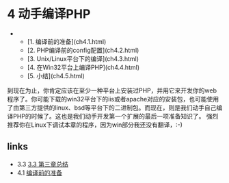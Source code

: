 # 4 动手编译PHP 

<ul class="catalog">
			<li><ul>
				<li> [1. 编译前的准备](ch4.1.html) </li>
				<li> [2. PHP编译前的config配置](ch4.2.html) </li>
				<li> [3. Unix/Linux平台下的编译](ch4.3.html) </li>
				<li> [4. 在Win32平台上编译PHP](ch4.4.html) </li>
				<li> [5. 小结](ch4.5.html) </li>
			</ul></li>
		</ul>
到现在为止，你肯定应该在至少一种平台上安装过PHP，并用它来开发你的web程序了。你可能下载的win32平台下的iis或者apache对应的安装包，也可能使用了由第三方提供的linux、bsd等平台下的二进制包。而现在，则是我们动手自己编译PHP的时候了。这也是我们动手开发第一个扩展的最后一项准备知识了。
强烈推荐你在Linux下调试本章的程序，因为win部分我还没有翻译，:-)


## links
   * 3.3 [3.3 第三章总结](<3.3.md>)
   * 4.1 [编译前的准备](<4.1.md>)

